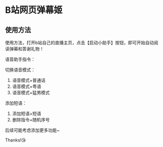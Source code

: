 # B站网页弹幕姬

## 使用方法

使用方法，打开b站自己的直播主页，点击【启动小助手】按钮，即可开始自动阅读弹幕和答谢礼物！

语音助手指令：

切换语音模式：

1. 语音模式+普通话
2. 语音模式+粤语
3. 语音模式+猛男模式

添加短语：

1. 添加短语+短语
2. 删除指令+随机序号

后续可能考虑添加更多功能~

Thanks!😘
